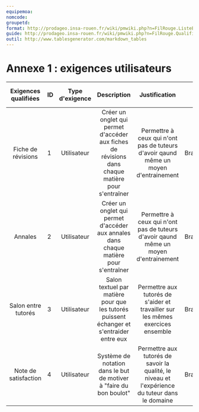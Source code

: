 ```yaml
---
equipemoa: 
nomcode: 
groupetd: 
format: http://prodageo.insa-rouen.fr/wiki/pmwiki.php?n=FilRouge.ListeExigencesQualifiees 
guide: http://prodageo.insa-rouen.fr/wiki/pmwiki.php?n=FilRouge.QualifierExigence
outil: http://www.tablesgenerator.com/markdown_tables
---
```

# Annexe 1 : exigences utilisateurs

| Exigences qualifiées  | ID | Type d'exigence |                                            Description                                            |                                          Justification                                          |    Origine    |                 Critère de satisfaction                 | Contentement du maitre d'ouvrage  | Mécontentenement du maitre d'ouvrage |   |   |
|:---------------------:|----|:---------------:|:-------------------------------------------------------------------------------------------------:|:-----------------------------------------------------------------------------------------------:|:-------------:|:-------------------------------------------------------:|:---------------------------------:|:------------------------------------:|:-:|---|
|   Fiche de révisions  | 1  |   Utilisateur   | Créer un onglet qui permet d'accéder aux fiches de révisions dans chaque matière pour s'entraîner |       Permettre à ceux qui n'ont pas de tuteurs d'avoir qaund même un moyen d'entrainement      | Brainstorming | Accessibilité facile et un maximum de fiches disponible |                 4                 |                   2                  |   |   |
|        Annales        | 2  |   Utilisateur   |       Créer un onglet qui permet d'accéder aux annales dans chaque matière pour s'entraîner       |       Permettre à ceux qui n'ont pas de tuteurs d'avoir qaund même un moyen d'entrainement      | Brainstorming |  Accessibilité facile et un maximum d'annale disponible |                 4                 |                   2                  |   |   |
|  Salon entre tutorés  | 3  |   Utilisateur   |     Salon textuel par matière pour que les tutorés puissent échanger et s'entraider entre eux     |         Permettre aux tutorés de s'aider et travailler sur les mêmes exercices ensemble         | Brainstorming |          Facile d'utilisation & facile d'accès          |                 4                 |                   2                  |   |   |
|  Note de satisfaction | 4  |   Utilisateur   |                 Système de notation dans le but de motiver à "faire du bon boulot"                | Permettre aux tutorés de savoir la qualité, le niveau et l'expérience du tuteur dans le domaine | Brainstorming |        La note est la plus significative possible       |                 2                 |                   1                  |   |   |
